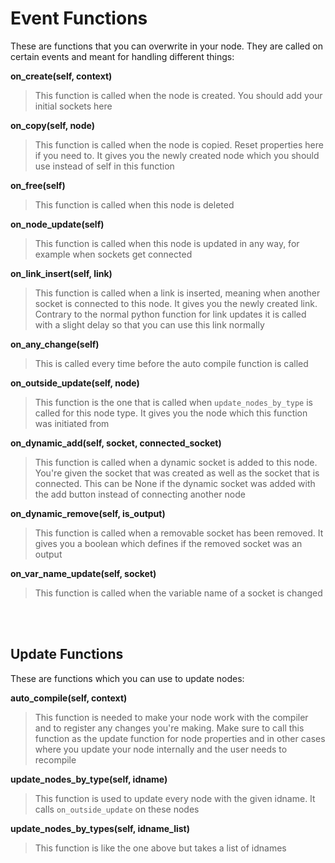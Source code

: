 # Event Functions

These are functions that you can overwrite in your node. They are called on certain events and meant for handling different things:

**on_create(self, context)**
> This function is called when the node is created. You should add your initial sockets here

**on_copy(self, node)**
> This function is called when the node is copied. Reset properties here if you need to. It gives you the newly created node which you should use instead of self in this function

**on_free(self)**
> This function is called when this node is deleted

**on_node_update(self)**
> This function is called when this node is updated in any way, for example when sockets get connected

**on_link_insert(self, link)**
> This function is called when a link is inserted, meaning when another socket is connected to this node. It gives you the newly created link. Contrary to the normal python function for link updates it is called with a slight delay so that you can use this link normally

**on_any_change(self)**
> This is called every time before the auto compile function is called

**on_outside_update(self, node)**
> This function is the one that is called when ```update_nodes_by_type``` is called for this node type. It gives you the node which this function was initiated from

**on_dynamic_add(self, socket, connected_socket)**
> This function is called when a dynamic socket is added to this node. You're given the socket that was created as well as the socket that is connected. This can be None if the dynamic socket was added with the add button instead of connecting another node

**on_dynamic_remove(self, is_output)**
> This function is called when a removable socket has been removed. It gives you a boolean which defines if the removed socket was an output

**on_var_name_update(self, socket)**
> This function is called when the variable name of a socket is changed

<br></br>

## Update Functions

These are functions which you can use to update nodes:

**auto_compile(self, context)**
> This function is needed to make your node work with the compiler and to register any changes you're making. Make sure to call this function as the update function for node properties and in other cases where you update your node internally and the user needs to recompile

**update_nodes_by_type(self, idname)**
> This function is used to update every node with the given idname. It calls ```on_outside_update``` on these nodes

**update_nodes_by_types(self, idname_list)**
> This function is like the one above but takes a list of idnames